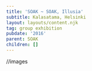 ```yaml
---
title: 'SOAK ~ SOAK, Illusia'
subtitle: Kalasatama, Helsinki
layout: layouts/content.njk
tag: group exhibition
pubdate: '2016'
parent: SOAK
children: []
---
```

//images
